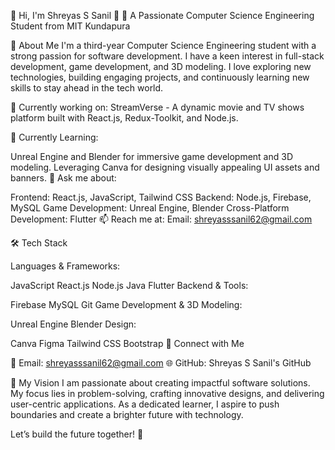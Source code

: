 💫 Hi, I'm Shreyas S Sanil 👋
🚀 A Passionate Computer Science Engineering Student from MIT Kundapura

🌟 About Me
I'm a third-year Computer Science Engineering student with a strong passion for software development. I have a keen interest in full-stack development, game development, and 3D modeling. I love exploring new technologies, building engaging projects, and continuously learning new skills to stay ahead in the tech world.

🔭 Currently working on:
StreamVerse - A dynamic movie and TV shows platform built with React.js, Redux-Toolkit, and Node.js.

🌱 Currently Learning:

Unreal Engine and Blender for immersive game development and 3D modeling.
Leveraging Canva for designing visually appealing UI assets and banners.
💬 Ask me about:

Frontend: React.js, JavaScript, Tailwind CSS
Backend: Node.js, Firebase, MySQL
Game Development: Unreal Engine, Blender
Cross-Platform Development: Flutter
📫 Reach me at:
Email: shreyasssanil62@gmail.com

🛠️ Tech Stack

Languages & Frameworks:

JavaScript
React.js
Node.js
Java
Flutter
Backend & Tools:

Firebase
MySQL
Git
Game Development & 3D Modeling:

Unreal Engine
Blender
Design:

Canva
Figma
Tailwind CSS
Bootstrap
💼 Connect with Me

📧 Email: shreyasssanil62@gmail.com
🌐 GitHub: Shreyas S Sanil's GitHub

🎯 My Vision
I am passionate about creating impactful software solutions. My focus lies in problem-solving, crafting innovative designs, and delivering user-centric applications. As a dedicated learner, I aspire to push boundaries and create a brighter future with technology.

Let’s build the future together! 🚀
